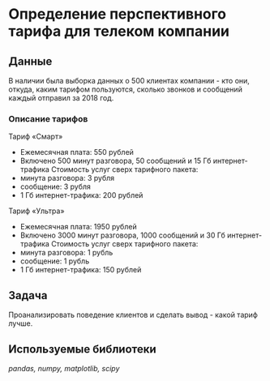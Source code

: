 # Определение перспективного тарифа для телеком компании


## Данные

В наличии была выборка данных о 500 клиентах компании - кто они, откуда, каким тарифом пользуются, сколько звонков и сообщений каждый отправил за 2018 год. 

### Описание тарифов
Тариф «Смарт»
- Ежемесячная плата: 550 рублей
- Включено 500 минут разговора, 50 сообщений и 15 Гб интернет-трафика
Стоимость услуг сверх тарифного пакета:
- минута разговора: 3 рубля
- сообщение: 3 рубля
- 1 Гб интернет-трафика: 200 рублей

Тариф «Ультра»
- Ежемесячная плата: 1950 рублей
- Включено 3000 минут разговора, 1000 сообщений и 30 Гб интернет-трафика
Стоимость услуг сверх тарифного пакета:
- минута разговора: 1 рубль
- сообщение: 1 рубль
- 1 Гб интернет-трафика: 150 рублей

## Задача

Проанализировать поведение клиентов и сделать вывод - какой тариф лучше. 

## Используемые библиотеки
*pandas, numpy, matplotlib, scipy*
